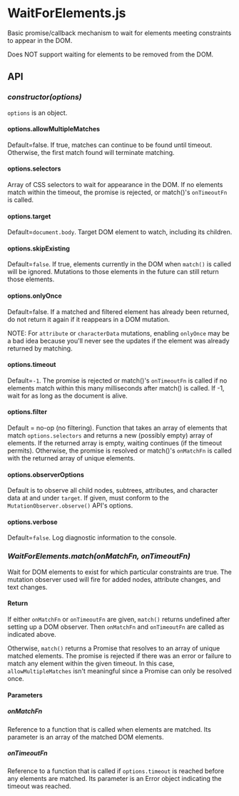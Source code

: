 # WaitForElements.js

Basic promise/callback mechanism to wait for elements meeting constraints to appear in the DOM.

Does NOT support waiting for elements to be removed from the DOM.


## API

### _constructor(options)_

`options` is an object.

#### options.allowMultipleMatches

Default=false.  If true, matches can continue to be found until timeout.  Otherwise, the first match found will terminate matching.

#### options.selectors

Array of CSS selectors to wait for appearance in the DOM.  If no elements match within the timeout, the promise is rejected, or match()'s `onTimeoutFn` is called.

#### options.target

Default=`document.body`.  Target DOM element to watch, including its children.

#### options.skipExisting

Default=`false`.  If true, elements currently in the DOM when `match()` is called will be ignored.  Mutations to those elements in the future can still return those elements.

#### options.onlyOnce

Default=false.  If a matched and filtered element has already been returned, do not return it again if it reappears in a DOM mutation.

NOTE:  For `attribute` or `characterData` mutations, enabling `onlyOnce` may be a bad idea because you'll never see the updates if the element was already returned by matching.

#### options.timeout

Default=`-1`.  The promise is rejected or match()'s `onTimeoutFn` is called if no elements match within this many milliseconds after match() is called.  If -1, wait for as long as the document is alive.

#### options.filter

Default = no-op (no filtering).  Function that takes an array of elements that match `options.selectors` and returns a new (possibly empty) array of elements.  If the returned array is empty, waiting continues (if the timeout permits).  Otherwise, the promise is resolved or match()'s `onMatchFn` is called with the returned array of unique elements.

#### options.observerOptions

Default is to observe all child nodes, subtrees, attributes, and character data at and under `target`.  If given, must conform to the `MutationObserver.observe()` API's options.

#### options.verbose

Default=`false`.  Log diagnostic information to the console.


### _WaitForElements.match(onMatchFn, onTimeoutFn)_

Wait for DOM elements to exist for which particular constraints are true.  The mutation observer used will fire for added nodes, attribute changes, and text changes.

#### Return

If either `onMatchFn` or `onTimeoutFn` are given, `match()` returns undefined after setting up a DOM observer.  Then `onMatchFn` and `onTimeoutFn` are called as indicated above.

Otherwise, `match()` returns a Promise that resolves to an array of unique matched elements.  The promise is rejected if there was an error or failure to match any element within the given timeout.  In this case, `allowMultipleMatches` isn't meaningful since a Promise can only be resolved once.

#### Parameters

##### onMatchFn

Reference to a function that is called when elements are matched.  Its parameter is an array of the matched DOM elements.

##### onTimeoutFn

Reference to a function that is called if `options.timeout` is reached before any elements are matched.  Its parameter is an Error object indicating the timeout was reached.
